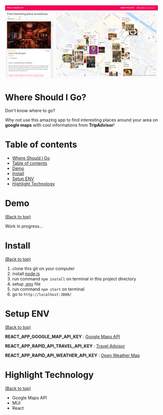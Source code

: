 <!-- Add banner here -->
![Project Preview](docs/preview.png)

# Where Should I Go?

<!-- Describe your project in brief -->
Don't know where to go? 

Why not use this amazing app to find interesting places around your area on **google maps** with cool informations from **TripAdvisor**!

<!-- [where-should-i-go](https://thasup-travel-app.herokuapp.com/) -->

# Table of contents

-   [Where Should I Go](#where-should-i-go)
-   [Table of contents](#table-of-contents)
-   [Demo](#demo)
-   [Install](#install)
-   [Setup ENV](#setup-env)
-   [Highlight Technology](#highlight-technology)
<!-- -   [Features](#features) -->

# Demo

[(Back to top)](#table-of-contents)

<!-- [Where Should I Go?](https://thasup-suppee.herokuapp.com/) -->
Work in progress...

<!-- # Features -->

<!-- [(Back to top)](#table-of-contents) -->

# Install

[(Back to top)](#table-of-contents)

1. clone this git on your computer
2. install [node.js](https://nodejs.org/en/)
3. run command `npm install` on terminal in this project directory
4. setup [.env](#setup-env) file
5. run command `npm start` on terminal
6. go to `http://localhost:3000/`

# Setup ENV

[(Back to top)](#table-of-contents)

**REACT_APP_GOOGLE_MAP_API_KEY** : [Google Maps API](https://developers.google.com/maps)

**REACT_APP_RAPID_API_TRAVEL_API_KEY** : [Travel Advisor](https://rapidapi.com/apidojo/api/travel-advisor/)

**REACT_APP_RAPID_API_WEATHER_API_KEY** : [Open Weather Map](https://rapidapi.com/community/api/open-weather-map/)

# Highlight Technology

[(Back to top)](#table-of-contents)

-   Google Maps API
-   MUI
-   React
